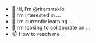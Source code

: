 - 👋 Hi, I’m @riramrrakib
- 👀 I’m interested in ...
- 🌱 I’m currently learning ...
- 💞️ I’m looking to collaborate on ...
- 📫 How to reach me ...

<!---
riramrrakib/riramrrakib is a ✨ special ✨ repository because its `README.md` (this file) appears on your GitHub profile.
You can click the Preview link to take a look at your changes.
--->
